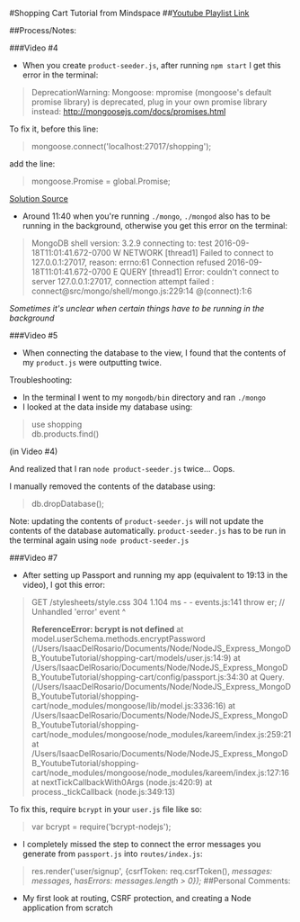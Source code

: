 #Shopping Cart Tutorial from Mindspace
##[Youtube Playlist Link](https://www.youtube.com/watch?v=56TizEw2LgI&list=PL55RiY5tL51rajp7Xr_zk-fCFtzdlGKUp)

##Process/Notes:

###Video #4
 - When you create `product-seeder.js`, after running `npm start` I get this error in the terminal:

> DeprecationWarning: Mongoose: mpromise (mongoose's default promise library) is deprecated, plug in your own promise library instead: http://mongoosejs.com/docs/promises.html

To fix it, before this line:

> mongoose.connect('localhost:27017/shopping');

add the line:

> mongoose.Promise = global.Promise;

[Solution Source](https://github.com/Automattic/mongoose/issues/4291)

 - Around 11:40 when you're running `./mongo`, `./mongod` also has to be running in the background, otherwise you get this error on the terminal:

 > MongoDB shell version: 3.2.9
 > connecting to: test
 > 2016-09-18T11:01:41.672-0700 W NETWORK  [thread1] Failed to connect to 127.0.0.1:27017, reason: errno:61 Connection refused
 > 2016-09-18T11:01:41.672-0700 E QUERY    [thread1] Error: couldn't connect to server 127.0.0.1:27017, connection attempt failed :
 > connect@src/mongo/shell/mongo.js:229:14
 > @(connect):1:6

 *Sometimes it's unclear when certain things have to be running in the background*

###Video #5
 - When connecting the database to the view, I found that the contents of my `product.js` were outputting twice.
 
 Troubleshooting:
  - In the terminal I went to my `mongodb/bin` directory and ran `./mongo`
  - I looked at the data inside my database using:

 > use shopping  
 > db.products.find()  

(in Video #4)

  And realized that I ran `node product-seeder.js` twice... Oops.

  I manually removed the contents of the database using:

  > db.dropDatabase();

  Note: updating the contents of `product-seeder.js` will not update the contents of the database automatically. `product-seeder.js` has to be run in the terminal again using `node product-seeder.js`

###Video #7

- After setting up Passport and running my app (equivalent to 19:13 in the video), I got this error:

 > GET /stylesheets/style.css 304 1.104 ms - -
 > events.js:141
 >     throw er; // Unhandled 'error' event
 >     ^
 >
 > **ReferenceError: bcrypt is not defined**
 >   at model.userSchema.methods.encryptPassword (/Users/IsaacDelRosario/Documents/Node/NodeJS_Express_MongoDB_YoutubeTutorial/shopping-cart/models/user.js:14:9)
 >   at /Users/IsaacDelRosario/Documents/Node/NodeJS_Express_MongoDB_YoutubeTutorial/shopping-cart/config/passport.js:34:30
 >   at Query.<anonymous> (/Users/IsaacDelRosario/Documents/Node/NodeJS_Express_MongoDB_YoutubeTutorial/shopping-cart/node_modules/mongoose/lib/model.js:3336:16)
 >   at /Users/IsaacDelRosario/Documents/Node/NodeJS_Express_MongoDB_YoutubeTutorial/shopping-cart/node_modules/mongoose/node_modules/kareem/index.js:259:21
 >   at /Users/IsaacDelRosario/Documents/Node/NodeJS_Express_MongoDB_YoutubeTutorial/shopping-cart/node_modules/mongoose/node_modules/kareem/index.js:127:16
 >   at nextTickCallbackWith0Args (node.js:420:9)
 >   at process._tickCallback (node.js:349:13)

To fix this, require `bcrypt` in your `user.js` file like so:  
 > var bcrypt   = require('bcrypt-nodejs');

- I completely missed the step to connect the error messages you generate from `passport.js` into `routes/index.js`:  
 > res.render('user/signup', {csrfToken: req.csrfToken(), *messages: messages, hasErrors: messages.length > 0});*
##Personal Comments:
 - My first look at routing, CSRF protection, and creating a Node application from scratch